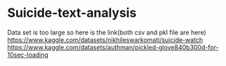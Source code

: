 # Suicide-text-analysis
Data set is too large so here is the link(both csv and pkl file are here)
https://www.kaggle.com/datasets/nikhileswarkomati/suicide-watch
https://www.kaggle.com/datasets/authman/pickled-glove840b300d-for-10sec-loading
